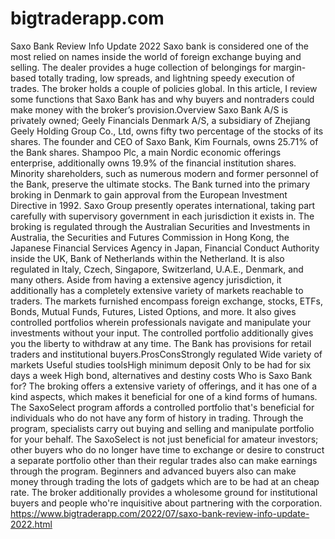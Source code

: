 # bigtraderapp.com
Saxo Bank Review Info Update 2022 Saxo bank is considered one of the most relied on names inside the world of foreign exchange buying and selling. The dealer provides a huge collection of belongings for margin-based totally trading, low spreads, and lightning speedy execution of trades. The broker holds a couple of policies global. In this article, I review some functions that Saxo Bank has and why buyers and nontraders could make money with the broker’s provision.Overview     Saxo Bank A/S is privately owned; Geely Financials Denmark A/S, a subsidiary of Zhejiang Geely Holding Group Co., Ltd, owns fifty two percentage of the stocks of its shares. The founder and CEO of Saxo Bank, Kim Fournals, owns 25.71% of the Bank shares. Shampoo Plc, a main Nordic economic offerings enterprise, additionally owns 19.9% of the financial institution shares. Minority shareholders, such as numerous modern and former personnel of the Bank, preserve the ultimate stocks.    The Bank turned into the primary broking in Denmark to gain approval from the European Investment Directive in 1992. Saxo Group presently operates international, taking part carefully with supervisory government in each jurisdiction it exists in. The broking is regulated through the Australian Securities and Investments in Australia, the Securities and Futures Commission in Hong Kong, the Japanese Financial Services Agency in Japan, Financial Conduct Authority inside the UK, Bank of Netherlands within the Netherland. It is also regulated in Italy, Czech, Singapore, Switzerland, U.A.E., Denmark, and many others.    Aside from having a extensive agency jurisdiction, it additionally has a completely extensive variety of markets reachable to traders. The markets furnished encompass foreign exchange, stocks, ETFs, Bonds, Mutual Funds, Futures, Listed Options, and more. It also gives controlled portfolios wherein professionals navigate and manipulate your investments without your input. The controlled portfolio additionally gives you the liberty to withdraw at any time. The Bank has provisions for retail traders and institutional buyers.ProsConsStrongly regulated  Wide variety of markets Useful studies toolsHigh minimum deposit  Only to be had for six days a week  High bond, alternatives and destiny costs Who is Saxo Bank for? The broking offers a extensive variety of offerings, and it has one of a kind aspects, which makes it beneficial for one of a kind forms of humans.     The SaxoSelect program affords a controlled portfolio that's beneficial for individuals who do not have any form of history in trading. Through the program, specialists carry out buying and selling and manipulate portfolio for your behalf. The SaxoSelect is not just beneficial for amateur investors; other buyers who do no longer have time to exchange or desire to construct a separate portfolio other than their regular trades also can make earnings through the program.  Beginners and advanced buyers also can make money through trading the lots of gadgets which are to be had at an cheap rate.  The broker additionally provides a wholesome ground for institutional buyers and people who're inquisitive about partnering with the corporation. https://www.bigtraderapp.com/2022/07/saxo-bank-review-info-update-2022.html
